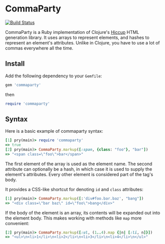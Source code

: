 CommaParty
======
[![Build Status](https://travis-ci.org/ecmendenhall/commaparty.png?branch=master)](https://travis-ci.org/ecmendenhall/commaparty)

CommaParty is a Ruby implementation of Clojure's
[Hiccup](https://github.com/weavejester/hiccup/) HTML generation library.
It uses arrays to represent elements, and hashes to represent an element's
attributes. Unlike in Clojure, you have to use a lot of commas everywhere all
the time.

Install
-------
Add the following dependency to your `Gemfile`:

```ruby
gem 'commaparty'
```

then

```ruby
require 'commaparty'
```

Syntax
------

Here is a basic example of commaparty syntax:

```ruby
[1] pry(main)> require 'commaparty'
=> true
[2] pry(main)> CommaParty.markup([:span, {class: "foo"}, "bar"])
=> "<span class=\"foo\">bar</span>"
```

The first element of the array is used as the element name. The second
attribute can optionally be a hash, in which case it is used to supply
the element's attributes. Every other element is considered part of the
tag's body.

It provides a CSS-like shortcut for denoting `id` and `class`
attributes:

```ruby
[1] pry(main)> CommaParty.markup([:'div#foo.bar.baz', "bang"])
=> "<div class=\"bar baz\" id=\"foo\">bang</div>"
```

If the body of the element is an array, its contents will be expanded out
into the element body. This makes working with methods like `map` more
convenient:


```ruby
[2] pry(main)> CommaParty.markup([:ul, (1..4).map {|n| [:li, n]}])
=> "<ul>\n<li>1</li>\n<li>2</li>\n<li>3</li>\n<li>4</li>\n</ul>"
```
